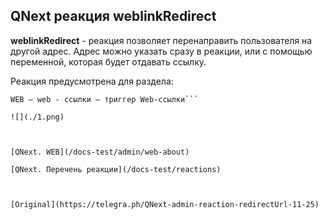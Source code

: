 ## QNext реакция weblinkRedirect

**weblinkRedirect** - реакция позволяет перенаправить пользователя на другой адрес. Адрес можно указать сразу в реакции, или с помощью переменной, которая будет отдавать ссылку.

Реакция предусмотрена для раздела: 
```plain
WEB — web - ссылки — триггер Web-ссылки```

![](./1.png)



[QNext. WEB](/docs-test/admin/web-about)

[QNext. Перечень реакции](/docs-test/reactions)


  
[Original](https://telegra.ph/QNext-admin-reaction-redirectUrl-11-25)